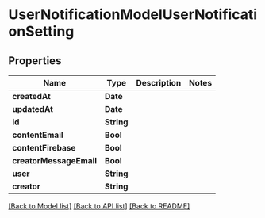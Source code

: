 # UserNotificationModelUserNotificationSetting

## Properties
Name | Type | Description | Notes
------------ | ------------- | ------------- | -------------
**createdAt** | **Date** |  | 
**updatedAt** | **Date** |  | 
**id** | **String** |  | 
**contentEmail** | **Bool** |  | 
**contentFirebase** | **Bool** |  | 
**creatorMessageEmail** | **Bool** |  | 
**user** | **String** |  | 
**creator** | **String** |  | 

[[Back to Model list]](../README.md#documentation-for-models) [[Back to API list]](../README.md#documentation-for-api-endpoints) [[Back to README]](../README.md)


